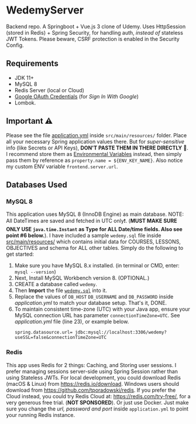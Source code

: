 # WedemyServer

Backend repo. A Springboot + Vue.js 3 clone of Udemy. Uses HttpSession (stored in Redis) + Spring Security, for handling
auth, _instead of_ stateless JWT Tokens. Please beware, CSRF protection is enabled in the Security Config.

## Requirements

- JDK 11+
- MySQL 8
- Redis Server (local or Cloud)
- [Google OAuth Credentials](https://console.developers.google.com/apis/credentials) (for _Sign In With Google_)
- Lombok.

## Important ⚠

Please see the file [application.yml](src/main/resources/application.yml) inside `src/main/resources/`
folder. Place all your necessary Spring application values there. But for _super-sensitive_
info (like Secrets or API Keys), **DON'T PASTE THEM IN THERE DIRECTLY** 🚫. I recommend store them
as [Environmental Variables](https://www.baeldung.com/properties-with-spring) instead, then simply pass them by
reference as `property.name = ${ENV_KEY_NAME}`. Also notice my custom ENV variable `frontend.server.url`.

## Databases Used

### MySQL 8

This application uses MySQL 8 (InnoDB Engine) as main database. NOTE: All DateTimes are saved and fetched in UTC
only❗. (**MUST MAKE SURE ONLY USE `java.time.Instant` as Type for ALL Date/time fields. Also see point #6 below.**). I
have included a sample `wedemy.sql` file inside [src/main/resources/](src/main/resources) which contains initial data
for COURSES, LESSONS, OBJECTIVES and schema for ALL other tables. Simply do the following to get started:

1. Make sure you have MySQL 8.x installed. (in terminal or CMD, enter: `mysql --version`)
2. Next, Install MySQL Workbench version 8. (OPTIONAL.)
3. CREATE a database called `wedemy`.
4. Then **Import** the file [`wedemy.sql`](src/main/resources/wedemy.sql) into it.
5. Replace the values of `DB_HOST` `DB_USERNAME` and `DB_PASSWORD` inside _application.yml_ to match your database
   setup. That's it, DONE.
6. To maintain consistent time-zone (UTC) with your Java app, ensure your MySQL connection URL has
   parameter `connectionTimeZone=UTC`. See _application.yml_ file (line 23), or example below.
   ```properties
   spring.datasource.url= jdbc:mysql://localhost:3306/wedemy?useSSL=false&connectionTimeZone=UTC
   ```

### Redis

This app uses Redis for 2 things: Caching, and Storing user sessions. I prefer managing sessions server-side using
Spring Session rather than using Stateless JWTs. For local development, you could download Redis (macOS & Linux)
from https://redis.io/download. Windows users should download from https://github.com/tporadowski/redis. If you prefer
the Cloud instead, you could try Redis Cloud at: https://redis.com/try-free/, for a very generous free trial.
(**NOT SPONSORED**). Or just use Docker. Just make sure you change the _url, password and port_ inside `application.yml`
to point your running Redis instance.

